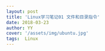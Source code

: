 ```yaml
---
layout: post
title: 'Linux学习笔记01 文件和目录指令'
date: 2018-03-23
author: YY
cover: '/assets/img/ubuntu.jpg'
tags:  Linux
---
```

